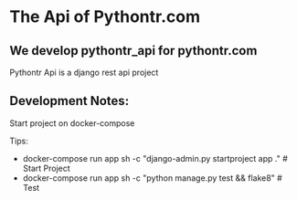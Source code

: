 The Api of Pythontr.com
==============

We develop pythontr_api for pythontr.com
-----------

Pythontr Api is a django rest api project

Development Notes:
---

Start project on docker-compose

Tips:
* docker-compose run app sh -c "django-admin.py startproject app ." # Start Project
* docker-compose run app sh -c "python manage.py test && flake8" # Test
